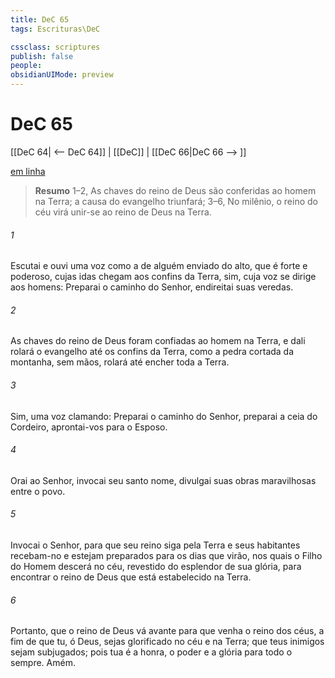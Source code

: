 ```yaml
---
title: DeC 65
tags: Escrituras\DeC

cssclass: scriptures
publish: false
people:
obsidianUIMode: preview
---
```


# DeC 65
[[DeC 64| <-- DeC 64]] | [[DeC]] | [[DeC 66|DeC 66 --> ]]

[em linha](https://churchofjesuschrist.org/study/scriptures/dc-testament/dc/65?lang=por)

> __Resumo__
1–2, As chaves do reino de Deus são conferidas ao homem na Terra; a causa do evangelho triunfará; 3–6, No milênio, o reino do céu virá unir-se ao reino de Deus na Terra.

###### 1 
Escutai e ouvi uma voz como a de alguém enviado do alto, que é forte e poderoso, cujas idas chegam aos confins da Terra, sim, cuja voz se dirige aos homens: Preparai o caminho do Senhor, endireitai suas veredas.

###### 2 
As chaves do reino de Deus foram confiadas ao homem na Terra, e dali rolará o evangelho até os confins da Terra, como a pedra cortada da montanha, sem mãos, rolará até encher toda a Terra.

###### 3 
Sim, uma voz clamando: Preparai o caminho do Senhor, preparai a ceia do Cordeiro, aprontai-vos para o Esposo.

###### 4 
Orai ao Senhor, invocai seu santo nome, divulgai suas obras maravilhosas entre o povo.

###### 5 
Invocai o Senhor, para que seu reino siga pela Terra e seus habitantes recebam-no e estejam preparados para os dias que virão, nos quais o Filho do Homem descerá no céu, revestido do esplendor de sua glória, para encontrar o reino de Deus que está estabelecido na Terra.

###### 6 
Portanto, que o reino de Deus vá avante para que venha o reino dos céus, a fim de que tu, ó Deus, sejas glorificado no céu e na Terra; que teus inimigos sejam subjugados; pois tua é a honra, o poder e a glória para todo o sempre. Amém.

